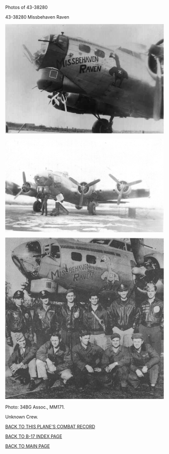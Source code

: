
Photos of 43-38280






 




43-38280 Missbehaven Raven  
  

![](43-38280a.jpg)  

  

![](43-38280b.jpg)  
  

![](43-38280c.jpg)  

Photo: 34BG Assoc., MM171.  

Unknown Crew.  
  

[BACK TO THIS PLANE'S COMBAT RECORD](../b17s/43-38280.md)  

[BACK TO B-17 INDEX PAGE](../000b17s.md)  

[BACK TO MAIN PAGE](../index.md)


